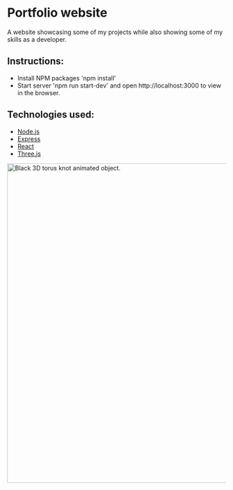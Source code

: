 # Portfolio website 

A website showcasing some of my projects while also showing some of my skills as a developer. 


## Instructions: 

- Install NPM packages 'npm install'
- Start server 'npm run start-dev' and open http://localhost:3000 to view in the browser. 


## Technologies used: 

- [Node.js](https://nodejs.org/en/)
- [Express](https://expressjs.com)
- [React](https://reactjs.org/)
- [Three.js](https://threejs.org/)

<img width="735" alt="Black 3D torus knot animated object." src="https://user-images.githubusercontent.com/110066288/222603862-5f1b7b0b-58cf-45bf-8e29-61ea81bd6036.png">
